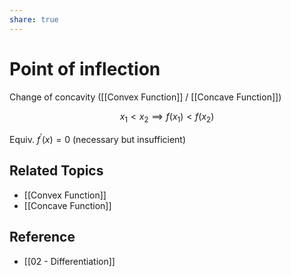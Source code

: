 ```yaml
---
share: true
---
```


# Point of inflection

Change of concavity ([[Convex Function]] / [[Concave Function]])

$$
x_{1}<x_{2}\implies f(x_{1}) < f(x_{2})
$$

Equiv. $f^{\prime}\left(x\right)=0$ (necessary but insufficient)

## Related Topics

- [[Convex Function]]
- [[Concave Function]]

## Reference

- [[02 - Differentiation]]
